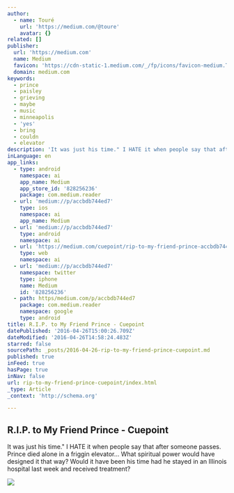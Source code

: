 ```yaml
---
author:
  - name: Touré
    url: 'https://medium.com/@toure'
    avatar: {}
related: []
publisher:
  url: 'https://medium.com'
  name: Medium
  favicon: 'https://cdn-static-1.medium.com/_/fp/icons/favicon-medium.TAS6uQ-Y7kcKgi0xjcYHXw.ico'
  domain: medium.com
keywords:
  - prince
  - paisley
  - grieving
  - maybe
  - music
  - minneapolis
  - 'yes'
  - bring
  - couldn
  - elevator
description: 'It was just his time." I HATE it when people say that after someone passes. Prince died alone in a friggin elevator... What spiritual power would have designed it that way? Would it have been his time had he stayed in an Illinois hospital last week and received treatment?'
inLanguage: en
app_links:
  - type: android
    namespace: ai
    app_name: Medium
    app_store_id: '828256236'
    package: com.medium.reader
  - url: 'medium://p/accbdb744ed7'
    type: ios
    namespace: ai
    app_name: Medium
  - url: 'medium://p/accbdb744ed7'
    type: android
    namespace: ai
  - url: 'https://medium.com/cuepoint/rip-to-my-friend-prince-accbdb744ed7'
    type: web
    namespace: ai
  - url: 'medium://p/accbdb744ed7'
    namespace: twitter
    type: iphone
    name: Medium
    id: '828256236'
  - path: https/medium.com/p/accbdb744ed7
    package: com.medium.reader
    namespace: google
    type: android
title: R.I.P. to My Friend Prince - Cuepoint
datePublished: '2016-04-26T15:00:26.709Z'
dateModified: '2016-04-26T14:58:24.483Z'
starred: false
sourcePath: _posts/2016-04-26-rip-to-my-friend-prince-cuepoint.md
published: true
inFeed: true
hasPage: true
inNav: false
url: rip-to-my-friend-prince-cuepoint/index.html
_type: Article
_context: 'http://schema.org'

---
```

<article style=""><h1>R.I.P. to My Friend Prince - Cuepoint</h1><p>It was just his time." I HATE it when people say that after someone passes. Prince died alone in a friggin elevator... What spiritual power would have designed it that way? Would it have been his time had he stayed in an Illinois hospital last week and received treatment?</p><img src="https://cdn-images-1.medium.com/focal/1200/630/0/0/1*-z5hkxd8e5Ib7CIGs7QfNQ.jpeg" /></article>